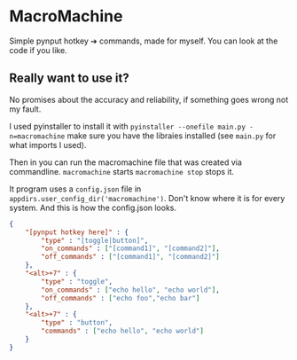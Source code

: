 # MacroMachine
Simple pynput hotkey ➔ commands, made for myself. You can look at the code if you like.

## Really want to use it?
No promises about the accuracy and reliability, if something goes wrong not my fault.

I used pyinstaller to install it with `pyinstaller --onefile main.py -n=macromachine`
make sure you have the libraies installed (see `main.py` for what imports I used).

Then in you can run the macromachine file that was created via commandline.
`macromachine` starts
`macromachine stop` stops it.

It program uses a `config.json` file in `appdirs.user_config_dir('macromachine')`. Don't know where it is for every system.
And this is how the config.json looks.

```json
{
	"[pynput hotkey here]" : {
		"type" : "[toggle|button]",
		"on_commands" : ["[command1]", "[command2]"],
		"off_commands" : ["[command1]", "[command2]"]
	},
	"<alt>+7" : {
		"type" : "toggle",
		"on_commands" : ["echo hello", "echo world"],
		"off_commands" : ["echo foo","echo bar"]
	},
	"<alt>+7" : {
		"type" : "button",
		"commands" : ["echo hello", "echo world"]
	}
}
```
